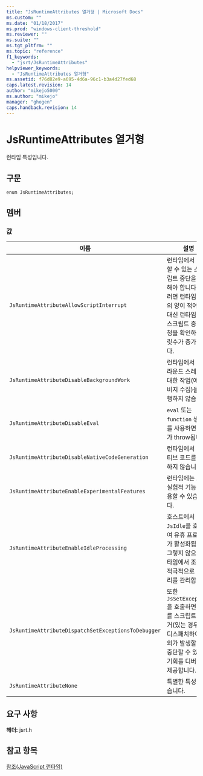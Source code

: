 ```yaml
---
title: "JsRuntimeAttributes 열거형 | Microsoft Docs"
ms.custom: ""
ms.date: "01/18/2017"
ms.prod: "windows-client-threshold"
ms.reviewer: ""
ms.suite: ""
ms.tgt_pltfrm: ""
ms.topic: "reference"
f1_keywords: 
  - "jsrt/JsRuntimeAttributes"
helpviewer_keywords: 
  - "JsRuntimeAttributes 열거형"
ms.assetid: f76d82e9-a695-4d6a-96c1-b3a4d27fed68
caps.latest.revision: 14
author: "mikejo5000"
ms.author: "mikejo"
manager: "ghogen"
caps.handback.revision: 14
---
```

# JsRuntimeAttributes 열거형
런타임 특성입니다.  
  
## 구문  
  
```  
enum JsRuntimeAttributes;  
```  
  
## 멤버  
  
### 값  
  
|이름|설명|  
|--------|--------|  
|`JsRuntimeAttributeAllowScriptInterrupt`|런타임에서 신뢰할 수 있는 스크립트 중단을 지원해야 합니다. 그러면 런타임 성능의 양이 적어지는 대신 런타임에서 스크립트 중단 요청을 확인하는 자릿수가 증가합니다.|  
|`JsRuntimeAttributeDisableBackgroundWork`|런타임에서 백그라운드 스레드에 대한 작업\(예: 가비지 수집\)을 수행하지 않습니다.|  
|`JsRuntimeAttributeDisableEval`|`eval` 또는 `function` 생성자를 사용하면 예외가 throw됩니다.|  
|`JsRuntimeAttributeDisableNativeCodeGeneration`|런타임에서 네이티브 코드를 생성하지 않습니다.|  
|`JsRuntimeAttributeEnableExperimentalFeatures`|런타임에는 모든 실험적 기능을 사용할 수 있습니다.|  
|`JsRuntimeAttributeEnableIdleProcessing`|호스트에서 `JsIdle`을 호출하여 유휴 프로세스가 활성화됩니다. 그렇지 않으면 런타임에서 조금 더 적극적으로 메모리를 관리합니다.|  
|`JsRuntimeAttributeDispatchSetExceptionsToDebugger`|또한 `JsSetException`을 호출하면 예외를 스크립트 디버거\(있는 경우\)에 디스패치하여 예외가 발생할 때 중단할 수 있는 기회를 디버거에 제공합니다.|  
|`JsRuntimeAttributeNone`|특별한 특성이 없습니다.|  
  
## 요구 사항  
 **헤더:** jsrt.h  
  
## 참고 항목  
 [참조\(JavaScript 런타임\)](../chakra-hosting/reference-javascript-runtime.md)